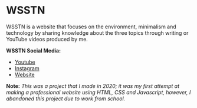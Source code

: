 # WSSTN

WSSTN is a website that focuses on the environment, minimalism and technology by sharing knowledge about the three topics through writing or YouTube videos produced by me.

<b>WSSTN Social Media:</b>
- [Youtube](https://www.youtube.com/channel/UCTCe6ZcR7TATGEd_4jScmVQ)
- [Instagram](https://www.instagram.com/wsstn_id/)
- [Website](https://wsstn.github.io/wsstn/)

<b>Note:</b> <i>This was a project that I made in 2020; it was my first attempt at making a professional website using HTML, CSS and Javascript, however, I abandoned this project due to work from school.</i>
